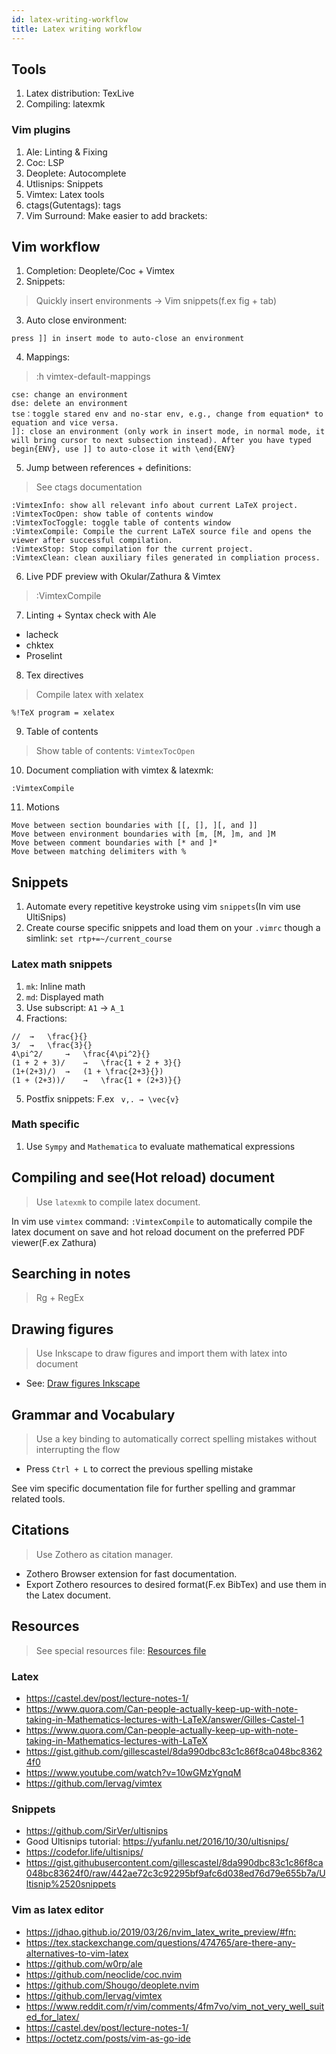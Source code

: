 ```yaml
---
id: latex-writing-workflow
title: Latex writing workflow
---
```


## Tools

1. Latex distribution: TexLive
2. Compiling: latexmk

### Vim plugins

1. Ale: Linting & Fixing
2. Coc: LSP
3. Deoplete: Autocomplete
4. Utlisnips: Snippets
5. Vimtex: Latex tools
6. ctags(Gutentags): tags
7. Vim Surround: Make easier to add brackets:

## Vim workflow

1. Completion: Deoplete/Coc + Vimtex
2. Snippets:

> Quickly insert environments -> Vim snippets(f.ex fig + tab)

3. Auto close environment:

`press ]] in insert mode to auto-close an environment`

4. Mappings:

> :h vimtex-default-mappings

```
cse: change an environment
dse: delete an environment
tse：toggle stared env and no-star env, e.g., change from equation* to equation and vice versa.
]]: close an environment (only work in insert mode, in normal mode, it will bring cursor to next subsection instead). After you have typed begin{ENV}, use ]] to auto-close it with \end{ENV}
```

5. Jump between references + definitions:

> See ctags documentation

```
:VimtexInfo: show all relevant info about current LaTeX project.
:VimtexTocOpen: show table of contents window
:VimtexTocToggle: toggle table of contents window
:VimtexCompile: Compile the current LaTeX source file and opens the viewer after successful compilation.
:VimtexStop: Stop compilation for the current project.
:VimtexClean: clean auxiliary files generated in compliation process.
```

6. Live PDF preview with Okular/Zathura & Vimtex

> :VimtexCompile

7. Linting + Syntax check with Ale

* lacheck
* chktex
* Proselint

8. Tex directives

> Compile latex with xelatex

`%!TeX program = xelatex`

9. Table of contents

> Show table of contents: `VimtexTocOpen`

10. Document compliation with vimtex & latexmk:

`:VimtexCompile`

11. Motions

```
Move between section boundaries with [[, [], ][, and ]]
Move between environment boundaries with [m, [M, ]m, and ]M
Move between comment boundaries with [* and ]*
Move between matching delimiters with %
```

## Snippets

1. Automate every repetitive keystroke using vim `snippets`(In vim use UltiSnips)
2. Create course specific snippets and load them on your `.vimrc` though a simlink: `set rtp+=~/current_course`

### Latex math snippets

1. `mk`: Inline math
2. `md`: Displayed math
3. Use subscript: `A1` -> `A_1`
4. Fractions:

```
// 	→ 	\frac{}{}
3/ 	→ 	\frac{3}{}
4\pi^2/ 	→ 	\frac{4\pi^2}{}
(1 + 2 + 3)/ 	→ 	\frac{1 + 2 + 3}{}
(1+(2+3)/) 	→ 	(1 + \frac{2+3}{})
(1 + (2+3))/ 	→ 	\frac{1 + (2+3)}{}
```

5. Postfix snippets: F.ex ` v,. → \vec{v}`

### Math specific

1. Use `Sympy` and `Mathematica` to evaluate mathematical expressions

## Compiling and see(Hot reload) document

> Use `latexmk` to compile latex document.

In vim use `vimtex` command: `:VimtexCompile` to automatically compile the latex document on save and hot reload document on the preferred PDF viewer(F.ex Zathura)

## Searching in notes

> Rg + RegEx

## Drawing figures

> Use Inkscape to draw figures and import them with latex into document

* See: [Draw figures Inkscape](https://castel.dev/post/lecture-notes-2/)

## Grammar and Vocabulary

> Use a key binding to automatically correct spelling mistakes without interrupting the flow

* Press `Ctrl + L` to correct the previous spelling mistake

See vim specific documentation file for further spelling and grammar related tools.

## Citations

> Use Zothero as citation manager.

* Zothero Browser extension for fast documentation.
* Export Zothero resources to desired format(F.ex BibTex) and use them in the Latex document.

## Resources

> See special resources file: [Resources file](./resources.md)

### Latex

* <https://castel.dev/post/lecture-notes-1/>
* <https://www.quora.com/Can-people-actually-keep-up-with-note-taking-in-Mathematics-lectures-with-LaTeX/answer/Gilles-Castel-1>
* <https://www.quora.com/Can-people-actually-keep-up-with-note-taking-in-Mathematics-lectures-with-LaTeX>
* <https://gist.github.com/gillescastel/8da990dbc83c1c86f8ca048bc83624f0>
* <https://www.youtube.com/watch?v=10wGMzYgnqM>
* <https://github.com/lervag/vimtex>

### Snippets

* <https://github.com/SirVer/ultisnips>
* Good Ultisnips tutorial: <https://yufanlu.net/2016/10/30/ultisnips/>
* <https://codefor.life/ultisnips/>
* <https://gist.githubusercontent.com/gillescastel/8da990dbc83c1c86f8ca048bc83624f0/raw/442ae72c3c92295bf9afc6d038ed76d79e655b7a/Ultisnip%2520snippets>

### Vim as latex editor

* <https://jdhao.github.io/2019/03/26/nvim_latex_write_preview/#fn:>
* <https://tex.stackexchange.com/questions/474765/are-there-any-alternatives-to-vim-latex>
* <https://github.com/w0rp/ale>
* <https://github.com/neoclide/coc.nvim>
* <https://github.com/Shougo/deoplete.nvim>
* <https://github.com/lervag/vimtex>
* <https://www.reddit.com/r/vim/comments/4fm7vo/vim_not_very_well_suited_for_latex/>
* <https://castel.dev/post/lecture-notes-1/>
* <https://octetz.com/posts/vim-as-go-ide>
